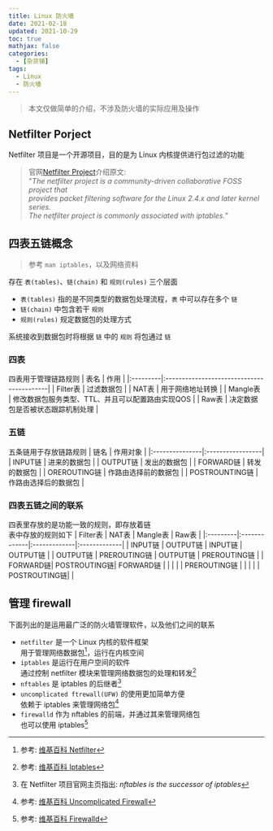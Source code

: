 ```yaml
---
title: Linux 防火墙
date: 2021-02-18
updated: 2021-10-29
toc: true
mathjax: false
categories:
  - [杂货铺]
tags:
  - Linux
  - 防火墙
---
```


> 本文仅做简单的介绍，不涉及防火墙的实际应用及操作

## Netfilter Porject

Netfilter 项目是一个开源项目，目的是为 Linux 内核提供进行包过滤的功能

> 官网[Netfilter Project](https://www.netfilter.org)介绍原文:  
> "*The netfilter project is a community-driven collaborative FOSS project that   
> provides packet filtering software for the Linux 2.4.x and later kernel series.  
> The netfilter project is commonly associated with iptables.*"

## 四表五链概念

> 参考 `man iptables`，以及网络资料

存在 `表(tables)`、`链(chain)` 和 `规则(rules)` 三个层面
- `表(tables)` 指的是不同类型的数据包处理流程，`表` 中可以存在多个 `链`
- `链(chain)` 中包含若干 `规则`
- `规则(rules)` 规定数据包的处理方式

系统接收到数据包时将根据 `链` 中的 `规则` 将包通过 `链`

### **四表**
四表用于管理链路规则
| 表名     | 作用                                       |
|:---------|:------------------------------------------|
| Filter表 | 过滤数据包                                  |
| NAT表    | 用于网络地址转换                             |
| Mangle表 | 修改数据包服务类型、TTL、并且可以配置路由实现QOS |
| Raw表    | 决定数据包是否被状态跟踪机制处理               |

### **五链**
五条链用于存放链路规则
| 链名           | 作用对象           |
|:---------------|:-----------------|
| INPUT链        | 进来的数据包        |
| OUTPUT链       | 发出的数据包        |
| FORWARD链      | 转发的数据包        |
| OREROUTING链   | 作路由选择前的数据包 |
| POSTROUNTING链 | 作路由选择后的数据包 |

### **四表五链之间的联系**
四表里存放的是功能一致的规则，即存放着链  
表中存放的规则如下
| Filter表 |     NAT表    |   Mangle表   |     Raw表    |
|:---------|:-------------|:-------------|:-------------|
| INPUT链  | OUTPUT链     | INPUT链      | OUTPUT链     |
| OUTPUT链 | PREROUTING链 | OUTPUT链     | PREROUTING链 |
| FORWARD链| POSTROUTING链| FORWARD链    |              |
|          |              | PREROUTING链 |              |
|          |              | POSTROUTING链|              |

## 管理 firewall

下面列出的是运用最广泛的防火墙管理软件，以及他们之间的联系
- `netfilter` 是一个 Linux 内核的软件框架  
  用于管理网络数据包[^netfilter]，运行在内核空间
- `iptables` 是运行在用户空间的软件  
  通过控制 netfilter 模块来管理网络数据包的处理和转发[^iptables]
- `nftables` 是 iptables 的后继者[^nftables]
- `uncomplicated ftrewall(UFW)` 的使用更加简单方便  
  依赖于 iptables 来管理网络包[^UFW]
- `firewalld` 作为 nftables 的前端，并通过其来管理网络包  
  也可以使用 iptables[^firewalld]

[^netfilter]: 参考: [维基百科 Netfilter](https://zh.wikipedia.org/wiki/Netfilter)  
[^iptables]: 参考: [维基百科 Iptables](https://zh.wikipedia.org/wiki/Iptables)  
[^nftables]: 在 Netfilter 项目官网主页指出: *nftables is the successor of iptables*  
[^UFW]: 参考: [维基百科 Uncomplicated Firewall](https://en.wikipedia.org/wiki/Uncomplicated_Firewalld)  
[^firewalld]: 参考: [维基百科 Firewalld](https://en.wikipedia.org/wiki/Firewalld)
